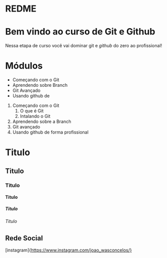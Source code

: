 # REDME

# Bem vindo ao curso de Git e Github
Nessa etapa de curso você vai dominar git e *github* do zero ao profissional!

# Módulos
* Começando com o Git
* Aprendendo sobre Branch
* Git Avançado
* Usando github de 

1. Começando com o Git 
    1. O que é Git
    2. Intalando o Git
2. Aprendendo sobre a Branch
3. Git avançado
4. Usando github de forma profissional

# Titulo

## Titulo

### Titulo

#### Titulo

##### Titulo

###### Titulo

## Rede Social
[instagram]{https://www.instagram.com/joao_wasconcelos/} 


